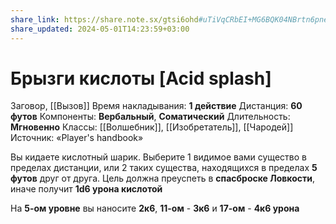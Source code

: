 ```yaml
---
share_link: https://share.note.sx/gtsi6ohd#uTiVqCRbEI+MG6BQK04NBrtn6pne8t233zO2tyzCfpA
share_updated: 2024-05-01T14:23:59+03:00
---
```

# Брызги кислоты [Acid splash]
Заговор, [[Вызов]]
Время накладывания: **1 действие**
Дистанция: **60 футов**
Компоненты: **Вербальный**, **Соматический**
Длительность: **Мгновенно**
Классы: [[Волшебник]], [[Изобретатель]], [[Чародей]]
Источник: «Player's handbook»

Вы кидаете кислотный шарик. Выберите 1 видимое вами существо в пределах дистанции, или 2 таких существа, находящихся в пределах **5 футов** друг от друга. Цель должна преуспеть в **спасброске Ловкости**, иначе получит **1d6 урона кислотой**
  
На **5-ом уровне** вы наносите **2к6**, **11-ом** - **3к6** и **17-ом** - **4к6 урона**